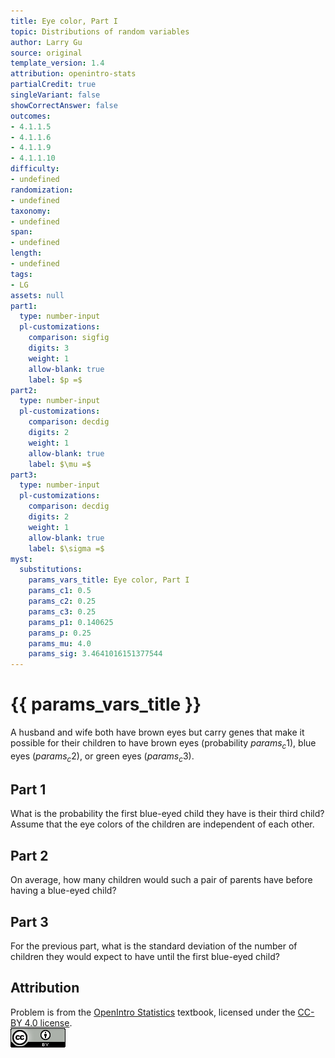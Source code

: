 ```yaml
---
title: Eye color, Part I
topic: Distributions of random variables
author: Larry Gu
source: original
template_version: 1.4
attribution: openintro-stats
partialCredit: true
singleVariant: false
showCorrectAnswer: false
outcomes:
- 4.1.1.5
- 4.1.1.6
- 4.1.1.9
- 4.1.1.10
difficulty:
- undefined
randomization:
- undefined
taxonomy:
- undefined
span:
- undefined
length:
- undefined
tags:
- LG
assets: null
part1:
  type: number-input
  pl-customizations:
    comparison: sigfig
    digits: 3
    weight: 1
    allow-blank: true
    label: $p =$
part2:
  type: number-input
  pl-customizations:
    comparison: decdig
    digits: 2
    weight: 1
    allow-blank: true
    label: $\mu =$
part3:
  type: number-input
  pl-customizations:
    comparison: decdig
    digits: 2
    weight: 1
    allow-blank: true
    label: $\sigma =$
myst:
  substitutions:
    params_vars_title: Eye color, Part I
    params_c1: 0.5
    params_c2: 0.25
    params_c3: 0.25
    params_p1: 0.140625
    params_p: 0.25
    params_mu: 4.0
    params_sig: 3.4641016151377544
---
```

# {{ params_vars_title }}
A husband and wife both have brown eyes but carry genes that make it possible for their children to have brown eyes (probability ${{params_c1}}$), blue eyes (${{params_c2}}$), or green eyes (${{params_c3}}$).

## Part 1

What is the probability the first blue-eyed child they have is their third child? Assume that the eye colors of the children are independent of each other.

## Part 2

On average, how many children would such a pair of parents have before having a blue-eyed child?

## Part 3

For the previous part, what is the standard deviation of the number of children they would expect to have until the first blue-eyed child?

## Attribution

Problem is from the [OpenIntro Statistics](https://openintro.org/book/os/) textbook, licensed under the [CC-BY 4.0 license](https://creativecommons.org/licenses/by/4.0/).<br>![Image representing the Creative Commons 4.0 BY license.](https://raw.githubusercontent.com/firasm/bits/master/by.png)